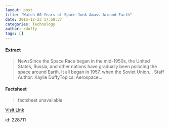 ```yaml
---
layout: post
title: "Watch 60 Years of Space Junk Amass Around Earth"
date: 2015-12-23 17:50:37
categories: Technology
author: kduffy
tags: []
---
```



#### Extract
>NewsSince the Space Race began in the mid-1950s, the United States, Russia, and other nations have gradually been polluting the space around Earth. It all began in 1957, when the Soviet Union... Staff Author:&nbsp;Kaylie DuffyTopics:&nbsp;Aerospace...

#### Factsheet
>factsheet unavailable

[Visit Link](http://www.pddnet.com/news/2015/12/watch-60-years-space-junk-amass-around-earth)

id:  228711

